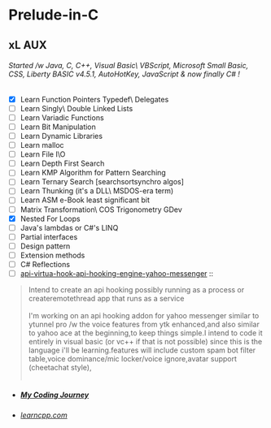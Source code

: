 # Prelude-in-C

## xL AUX<br />

###### Started /w Java, C, C++, Visual Basic\ VBScript, Microsoft Small Basic, CSS, Liberty BASIC v4.5.1, AutoHotKey, JavaScript & now finally C# !<br />
- [x] Learn Function Pointers Typedef\ Delegates<br />
- [ ] Learn Singly\ Double Linked Lists
- [ ] Learn Variadic Functions
- [ ] Learn Bit Manipulation
- [ ] Learn Dynamic Libraries
- [ ] Learn malloc
- [ ] Learn File I\O
- [ ] Learn Depth First Search
- [ ] Learn KMP Algorithm for Pattern Searching
- [ ] Learn Ternary Search [searchsortsynchro algos]
- [ ] Learn Thunking (it's a DLL\ MSDOS-era term)
- [ ] Learn ASM e-Book least significant bit
- [ ] Matrix Transformation\ COS Trigonometry GDev
- [x] Nested For Loops
- [ ] Java's lambdas or C#'s LINQ
- [ ] Partial interfaces
- [ ] Design pattern
- [ ] Extension methods
- [ ] C# Reflections
- [ ] [api-virtua-hook-api-hooking-engine-yahoo-messenger](https://code.google.com/archive/p/api-virtua-hook-api-hooking-engine-yahoo-messenger/) :: <br />
> Intend to create an api hooking possibly running as a process or createremotethread app that runs as a service<br /><br />
> I'm working on an api hooking addon for yahoo messenger similar to ytunnel pro /w the voice features from ytk enhanced,and also similar to yahoo ace at the beginning,to keep things simple.I intend to code it entirely in visual basic (or vc++ if that is not possible) since this is the language i'll be learning.features will include custom spam bot filter table,voice dominance/mic locker/voice ignore,avatar support (cheetachat style),<br /><br />

* ##### [My Coding Journey](https://anotepad.com/note/read/gfsrgerg)
* ###### [learncpp.com](https://www.learncpp.com/)

